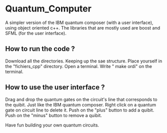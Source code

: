 # Quantum_Computer
A simpler version of the IBM quantum composer (with a user interface), using object oriented c++. 
The libraries that are mostly used are boost and SFML (for the user interface).

## How to run the code ? 
Download all the directories. Keeping up the sae structure. 
Place yourself in the "fichiers_cpp" directory. 
Open a terminal.
Write " make ordi" on the terminal.


## How to use the user interface ?
Drag and drop the quantum gates on the circuit's line that corresponds to the quibit. Just like the IBM quantum composer. 
Right click on a quantum gate on circuit line to delete it. 
Push on the "plus" button to add a quibit. Push on the "minus" button to remove a quibit. 


Have fun building your own quantum circuits. 
